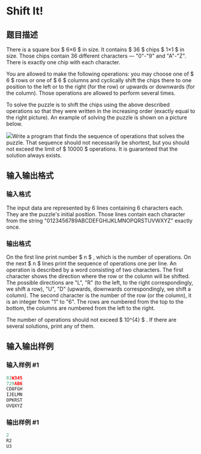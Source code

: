 # Shift It!

## 题目描述

There is a square box $ 6×6 $ in size. It contains $ 36 $ chips $ 1×1 $ in size. Those chips contain 36 different characters — "0"-"9" and "A"-"Z". There is exactly one chip with each character.

You are allowed to make the following operations: you may choose one of $ 6 $ rows or one of $ 6 $ columns and cyclically shift the chips there to one position to the left or to the right (for the row) or upwards or downwards (for the column). Those operations are allowed to perform several times.

To solve the puzzle is to shift the chips using the above described operations so that they were written in the increasing order (exactly equal to the right picture). An example of solving the puzzle is shown on a picture below.

![](https://cdn.luogu.com.cn/upload/vjudge_pic/CF74E/0a3a314e2a091acebeaa1e063e0064f39d2f8755.png)Write a program that finds the sequence of operations that solves the puzzle. That sequence should not necessarily be shortest, but you should not exceed the limit of $ 10000 $ operations. It is guaranteed that the solution always exists.

## 输入输出格式

### 输入格式

The input data are represented by 6 lines containing 6 characters each. They are the puzzle's initial position. Those lines contain each character from the string "0123456789ABCDEFGHIJKLMNOPQRSTUVWXYZ" exactly once.

### 输出格式

On the first line print number $ n $ , which is the number of operations. On the next $ n $ lines print the sequence of operations one per line. An operation is described by a word consisting of two characters. The first character shows the direction where the row or the column will be shifted. The possible directions are "L", "R" (to the left, to the right correspondingly, we shift a row), "U", "D" (upwards, downwards correspondingly, we shift a column). The second character is the number of the row (or the column), it is an integer from "1" to "6". The rows are numbered from the top to the bottom, the columns are numbered from the left to the right.

The number of operations should not exceed $ 10^{4} $ . If there are several solutions, print any of them.

## 输入输出样例

### 输入样例 #1

```cpp
01W345
729AB6
CD8FGH
IJELMN
OPKRST
UVQXYZ

```
### 输出样例 #1

```cpp
2
R2
U3

```
